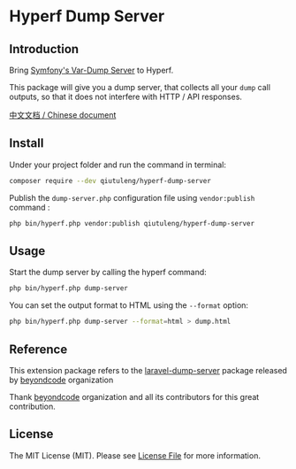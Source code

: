 # Hyperf Dump Server

## Introduction

Bring [Symfony's Var-Dump Server](https://symfony.com/doc/current/components/var_dumper.html#the-dump-server) to Hyperf.

This package will give you a dump server, that collects all your `dump` call outputs, so that it does not interfere with HTTP / API responses.

[中文文档 / Chinese document](./README-zh-CN.md)

## Install

Under your project folder and run the command in terminal:

```bash
composer require --dev qiutuleng/hyperf-dump-server
```

Publish the `dump-server.php` configuration file using `vendor:publish` command :

```bash
php bin/hyperf.php vendor:publish qiutuleng/hyperf-dump-server
```

## Usage

Start the dump server by calling the hyperf command:

```bash
php bin/hyperf.php dump-server
```

You can set the output format to HTML using the `--format` option:

```bash
php bin/hyperf.php dump-server --format=html > dump.html
```

## Reference

This extension package refers to the [laravel-dump-server](https://github.com/beyondcode/laravel-dump-server) package released by [beyondcode](https://github.com/beyondcode) organization

Thank [beyondcode](https://github.com/beyondcode) organization and all its contributors for this great contribution.

## License

The MIT License (MIT). Please see [License File](./LICENSE.txt) for more information.